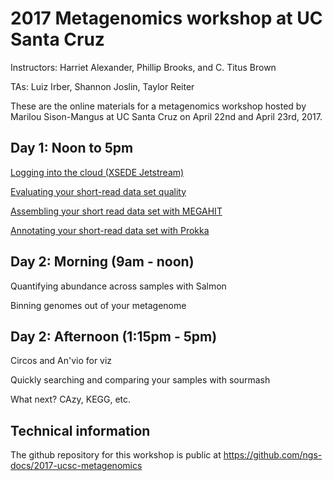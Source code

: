 # 2017 Metagenomics workshop at UC Santa Cruz

Instructors: Harriet Alexander, Phillip Brooks, and C. Titus Brown

TAs: Luiz Irber, Shannon Joslin, Taylor Reiter

These are the online materials for a metagenomics workshop hosted by
Marilou Sison-Mangus at UC Santa Cruz on April 22nd and April 23rd, 2017.

## Day 1: Noon to 5pm

[Logging into the cloud (XSEDE Jetstream)](jetstream/boot.html)

[Evaluating your short-read data set quality](quality.html)

[Assembling your short read data set with MEGAHIT](assemble.html)

[Annotating your short-read data set with Prokka](prokka.html)

## Day 2: Morning (9am - noon)

Quantifying abundance across samples with Salmon

Binning genomes out of your metagenome

## Day 2: Afternoon (1:15pm - 5pm)

Circos and An'vio for viz

Quickly searching and comparing your samples with sourmash

What next? CAzy, KEGG, etc.

<!-- See [the complete table of contents](toc.html) -->

## Technical information

The github repository for this workshop is public at
https://github.com/ngs-docs/2017-ucsc-metagenomics
